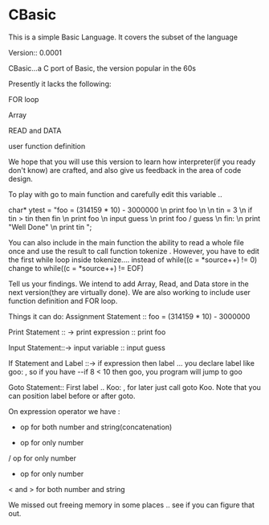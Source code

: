 # CBasic
This is a simple Basic Language. It covers the subset of the language 

Version:: 0.0001

CBasic...a C port of Basic, the version popular in the 60s

Presently it lacks the following:

   FOR loop
   
   Array
 
   READ and DATA
   
   user function definition

We hope that you will use this version to learn how interpreter(if you ready don't know) are crafted, and also give us feedback in the area of code design. 

 To play with  go to main function and carefully edit this variable ..  
 
char* ytest  = "foo = (314159 * 10) - 3000000 \n print foo \n  \n tin = 3 \n if tin > tin then fin    \n  print foo  \n input guess \n print foo / guess  \n fin: \n  print \"Well Done\" \n print tin  ";

 You can also include in the main function the ability to read a whole file once and use the result to call function tokenize . 
 However, you have to edit the first while loop inside tokenize.... instead of while((c = *source++) != 0) change to while((c = *source++) != EOF)

Tell us your findings. We intend to add Array, Read, and Data store in the next version(they are virtually done). We are also working to include user function definition and FOR loop.

Things it can do:
 Assignment Statement  :: foo = (314159 * 10) - 3000000
 
Print Statement :: -> print expression  :: print foo

Input Statement::-> input variable  :: input guess

If Statement and Label ::-> if  expression then label ... you declare label like goo: , so if you have  --if 8 < 10 then goo, you program will jump to goo

Goto Statement:: First label .. Koo: , for later just call goto Koo. Note that you can position label before or after goto.

On expression operator we have :

  + op for both number and string(concatenation) 
   
  -  op for only number
  
 /  op for only number

 * op for only number

< and >  for both number and string


We missed out freeing memory in some places .. see if you can figure that out.
